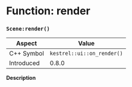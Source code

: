 
# Function: render
### `Scene:render()`

| Aspect | Value |
| --- | --- |
| C++ Symbol | `kestrel::ui::on_render()` |
| Introduced | 0.8.0 |

**Description**


